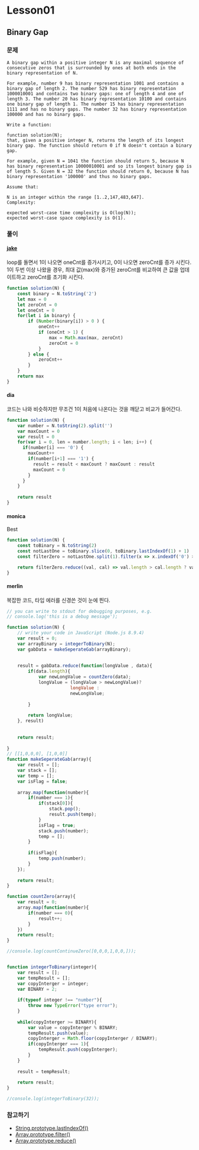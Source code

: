 # Lesson01

## Binary Gap

### 문제
```
A binary gap within a positive integer N is any maximal sequence of consecutive zeros that is surrounded by ones at both ends in the binary representation of N.

For example, number 9 has binary representation 1001 and contains a binary gap of length 2. The number 529 has binary representation 1000010001 and contains two binary gaps: one of length 4 and one of length 3. The number 20 has binary representation 10100 and contains one binary gap of length 1. The number 15 has binary representation 1111 and has no binary gaps. The number 32 has binary representation 100000 and has no binary gaps.

Write a function:

function solution(N);
that, given a positive integer N, returns the length of its longest binary gap. The function should return 0 if N doesn't contain a binary gap.

For example, given N = 1041 the function should return 5, because N has binary representation 10000010001 and so its longest binary gap is of length 5. Given N = 32 the function should return 0, because N has binary representation '100000' and thus no binary gaps.

Assume that:

N is an integer within the range [1..2,147,483,647].
Complexity:

expected worst-case time complexity is O(log(N));
expected worst-case space complexity is O(1).
```

### 풀이

#### [jake](https://app.codility.com/demo/results/trainingJW7DRD-UXH/)

loop를 돌면서 1이 나오면 oneCnt를 증가시키고, 0이 나오면 zeroCnt를 증가 시킨다.   
1이 두번 이상 나왔을 경우, 최대 값(max)와 증가된 zeroCnt를 비교하여 큰 값을 업데이트하고 zeroCnt를 초기화 시킨다.

```js
function solution(N) {
    const binary = N.toString('2')
    let max = 0
    let zeroCnt = 0
    let oneCnt = 0
    for(let i in binary) {
        if (Number(binary[i]) > 0 ) {
            oneCnt++
            if (oneCnt > 1) {
                max = Math.max(max, zeroCnt)
                zeroCnt = 0
            }
        } else {
            zeroCnt++
        }
    }
    return max
}
```

#### dia

코드는 나와 비슷하지만 무조건 1이 처음에 나온다는 것을 깨닫고 비교가 들어간다.

```js
function solution(N) {
    var number = N.toString(2).split('')
    var maxCount = 0
    var result = 0
    for(var i = 0, len = number.length; i < len; i++) {
      if(number[i] === '0') {
        maxCount++
        if(number[i+1] === '1') {
          result = result < maxCount ? maxCount : result
          maxCount = 0
        }
      }
    }
    
    return result
}
```

#### monica

Best

```js
function solution(N) {
    const toBinary = N.toString(2)
    const notLastOne = toBinary.slice(0, toBinary.lastIndexOf(1) + 1)
    const filterZero = notLastOne.split(1).filter(x => x.indexOf('0') > -1)

    return filterZero.reduce((val, cal) => val.length > cal.length ? val : cal, '').length
}
```

#### merlin

복잡한 코드, 타입 에러를 신경쓴 것이 눈에 띈다.

```js
// you can write to stdout for debugging purposes, e.g.
// console.log('this is a debug message');

function solution(N) {
    // write your code in JavaScript (Node.js 8.9.4)
    var result = 0;
    var arrayBinary = integerToBinary(N);
    var gabData = makeSeperateGab(arrayBinary);
    
    
    result = gabData.reduce(function(longValue , data){
        if(data.length){
            var newLongValue = countZero(data);
            longValue = (longValue > newLongValue)? 
                        longValue :
                        newLongValue;
                    
        }
        
        return longValue;
    }, result)
    
    
    return result;
    
}
// [[1,0,0,0], [1,0,0]]
function makeSeperateGab(array){
    var result = [];
    var stack = [];
    var temp = [];
    var isFlag = false;
    
    array.map(function(number){
        if(number === 1){
            if(stack[0]){
                stack.pop();
                result.push(temp);
            }
            isFlag = true;
            stack.push(number);
            temp = [];
        }
        
        if(isFlag){
            temp.push(number);    
        }
    });
    
    return result;
}

function countZero(array){
    var result = 0;
    array.map(function(number){
        if(number === 0){
            result++;
        }    
    })
    return result;
}

//console.log(countContinueZero([0,0,0,1,0,0,]));


function integerToBinary(integer){
    var result = [];
    var tempResult = [];
    var copyInterger = integer;
    var BINARY = 2;
    
    if(typeof integer !== "number"){
        throw new TypeError("type error");
    }
    
    while(copyInterger >= BINARY){
        var value = copyInterger % BINARY;
        tempResult.push(value);
        copyInterger = Math.floor(copyInterger / BINARY);
        if(copyInterger === 1){
            tempResult.push(copyInterger);
        }
    }
    
    result = tempResult;
    
    return result;
}

//console.log(integerToBinary(32));
```


### 참고하기

* [String.prototype.lastIndexOf()](https://developer.mozilla.org/ko/docs/Web/JavaScript/Reference/Global_Objects/String/lastIndexOf)
* [Array.prototype.filter()](https://developer.mozilla.org/ko/docs/Web/JavaScript/Reference/Global_Objects/Array/filter)
* [Array.prototype.reduce()](https://developer.mozilla.org/ko/docs/Web/JavaScript/Reference/Global_Objects/Array/Reduce)